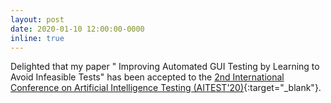 ```yaml
---
layout: post
date: 2020-01-10 12:00:00-0000
inline: true
---
```


Delighted that my paper " Improving Automated GUI Testing by Learning to Avoid Infeasible Tests" has been accepted to the [2nd International Conference on Artificial Intelligence Testing (AITEST'20)](http://ieeeaitests.com/){:target="\_blank"}.
